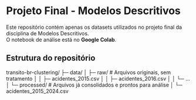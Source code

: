 # Projeto Final - Modelos Descritivos

Este repositório contém apenas os datasets utilizados no projeto final da disciplina de Modelos Descritivos.  
O notebook de análise está no **Google Colab**.

## Estrutura do repositório

transito-br-clustering/
├─ data/
│  ├─ raw/         # Arquivos originais, sem tratamento
│  │  ├─ acidentes_2015.csv
│  │  ├─ acidentes_2016.csv
│  │  └─ ...
│  └─ processed/   # Arquivos já consolidados e prontos para análise
│     └─ acidentes_2015_2024.csv
